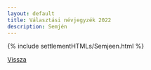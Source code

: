 ```yaml
---
layout: default
title: Választási névjegyzék 2022
description: Semjén
---
```


{% include settlementHTMLs/Semjeen.html %}

[Vissza](../)